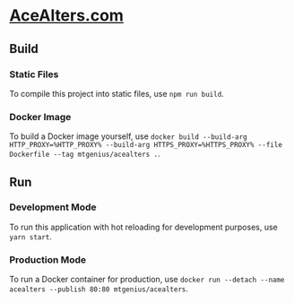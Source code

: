 # [AceAlters.com](https://acealters.com/)

## Build

### Static Files
To compile this project into static files, use `npm run build`.

### Docker Image
To build a Docker image yourself, use `docker build --build-arg HTTP_PROXY=%HTTP_PROXY% --build-arg HTTPS_PROXY=%HTTPS_PROXY% --file Dockerfile --tag mtgenius/acealters .`.

## Run

### Development Mode
To run this application with hot reloading for development purposes, use `yarn start`.

### Production Mode
To run a Docker container for production, use `docker run --detach --name acealters --publish 80:80 mtgenius/acealters`.
